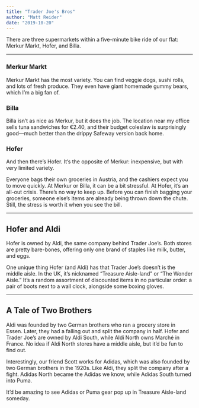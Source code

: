 ```yaml
---
title: "Trader Joe's Bros"
author: "Matt Reider"
date: "2019-10-20"
---
```



There are three supermarkets within a five-minute bike ride of our flat: Merkur Markt, Hofer, and Billa.  

---

### Merkur Markt  
Merkur Markt has the most variety. You can find veggie dogs, sushi rolls, and lots of fresh produce. They even have giant homemade gummy bears, which I’m a big fan of.  

### Billa  
Billa isn’t as nice as Merkur, but it does the job. The location near my office sells tuna sandwiches for €2.40, and their budget coleslaw is surprisingly good—much better than the drippy Safeway version back home.  

### Hofer  
And then there’s Hofer. It’s the opposite of Merkur: inexpensive, but with very limited variety.  

Everyone bags their own groceries in Austria, and the cashiers expect you to move quickly. At Merkur or Billa, it can be a bit stressful. At Hofer, it’s an all-out crisis. There’s no way to keep up. Before you can finish bagging your groceries, someone else’s items are already being thrown down the chute. Still, the stress is worth it when you see the bill.

---

## Hofer and Aldi  
Hofer is owned by Aldi, the same company behind Trader Joe’s. Both stores are pretty bare-bones, offering only one brand of staples like milk, butter, and eggs.

One unique thing Hofer (and Aldi) has that Trader Joe’s doesn’t is the middle aisle. In the UK, it’s nicknamed “Treasure Aisle-land” or “The Wonder Aisle.” It’s a random assortment of discounted items in no particular order: a pair of boots next to a wall clock, alongside some boxing gloves.  

---

## A Tale of Two Brothers  
Aldi was founded by two German brothers who ran a grocery store in Essen. Later, they had a falling out and split the company in half. Hofer and Trader Joe’s are owned by Aldi South, while Aldi North owns Marché in France. No idea if Aldi North stores have a middle aisle, but it’d be fun to find out.

Interestingly, our friend Scott works for Adidas, which was also founded by two German brothers in the 1920s. Like Aldi, they split the company after a fight. Adidas North became the Adidas we know, while Adidas South turned into Puma.  

It’d be amazing to see Adidas or Puma gear pop up in Treasure Aisle-land someday.
